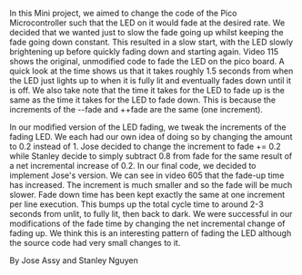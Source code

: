 In this Mini project, we aimed to change the code of the Pico Microcontroller such that the LED on it would fade at the desired rate. We decided that we wanted just to slow the fade going up whilst keeping the fade going down constant. This resulted in a slow start, with the LED slowly brightening up before quickly fading down and starting again. Video 115 shows the original, unmodified code to fade the LED on the pico board. A quick look at the time shows us that it takes roughly 1.5 seconds from when the LED just lights up to when it is fully lit and eventually fades down until it is off. We also take note that the time it takes for the LED to fade up is the same as the time it takes for the LED to fade down. This is because the increments of the --fade and ++fade are the same (one increment). 

  In our modified version of the LED fading, we tweak the increments of the fading LED. We each had our own idea of doing so by changing the amount to 0.2 instead of 1. Jose decided to change the increment to fade += 0.2 while Stanley decide to simply subtract 0.8 from fade for the same result of a net incremental increase of 0.2. In our final code, we decided to implement Jose's version. We can see in video 605 that the fade-up time has increased. The increment is much smaller and so the fade will be much slower. Fade down time has been kept exactly the same at one increment per line execution. This bumps up the total cycle time to around 2-3 seconds from unlit, to fully lit, then back to dark. We were successful in our modifications of the fade time by changing the net incremental change of fading up. We think this is an interesting pattern of fading the LED although the source code had very small changes to it.



By Jose Assy and Stanley Nguyen
